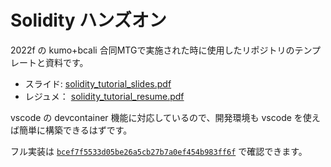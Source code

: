 # Solidity ハンズオン

2022f の kumo+bcali 合同MTGで実施された時に使用したリポジトリのテンプレートと資料です。

- スライド: [solidity_tutorial_slides.pdf](/solidity_tutorial_slides.pdf)
- レジュメ： [solidity_tutorial_resume.pdf](/solidity_tutorial_resume.pdf)

vscode の devcontainer 機能に対応しているので、開発環境も vscode を使えば簡単に構築できるはずです。

フル実装は [`bcef7f5533d05be26a5cb27b7a0ef454b983ff6f`](https://github.com/rg-bcali/solidity-handson-2022f/commit/bcef7f5533d05be26a5cb27b7a0ef454b983ff6f) で確認できます。
